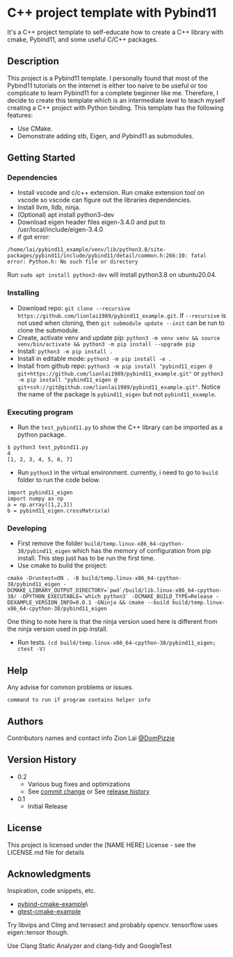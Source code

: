 # C++ project template with Pybind11

It's a C++ project template to self-educate how to create a C++ library with cmake, Pybind11, and some useful C/C++ packages.

## Description

This project is a Pybind11 template. I personally found that most of the Pybind11 tutorials on the internet is either too naive to be useful or too complicate to learn Pybind11 for a complete beginner like me. Therefore, I decide to create this template which is an intermediate level to teach myself creating a C++ project with Python binding. This template has the following features:
- Use CMake.
- Demonstrate adding stb, Eigen, and Pybind11 as submodules.

## Getting Started

### Dependencies

* Install vscode and c/c++ extension. Run cmake extension tool on vscode so vscode can figure out the libraries dependencies.
* Install llvm, lldb, ninja.
* (Optional) apt install python3-dev
* Download eigen header files eigen-3.4.0 and put to /usr/local/include/eigen-3.4.0
* if got error:
```
/home/lai/pybind11_example/venv/lib/python3.8/site-packages/pybind11/include/pybind11/detail/common.h:266:10: fatal error: Python.h: No such file or directory
```
Run `sudo apt install python3-dev` will install python3.8 on ubuntu20.04.

### Installing
* Download repo: `git clone --recursive https://github.com/lionlai1989/pybind11_example.git`. If `--recursive` is not used when cloning, then `git submodule update --init` can be run to clone the submodule.
* Create, activate venv and update pip: `python3 -m venv venv && source venv/bin/activate && python3 -m pip install --upgrade pip`
* Install: `python3 -m pip install .`
* Install in editable mode: `python3 -m pip install -e .`
* Install from github repo: `python3 -m pip install "pybind11_eigen @ git+https://github.com/lionlai1989/pybind11_example.git"` or `python3 -m pip install "pybind11_eigen @ git+ssh://git@github.com/lionlai1989/pybind11_example.git"`. Notice the name of the package is `pybind11_eigen` but not `pybind11_example`. 

### Executing program

* Run the `test_pybind11.py` to show the C++ library can be imported as a python package.  
```
$ python3 test_pybind11.py 
4
[1, 2, 3, 4, 5, 6, 7]
```
* Run `python3` in the virtual environment. currently, i need to go to `build` folder to run the code below.
```
import pybind11_eigen
import numpy as np
a = np.array([1,2,3])
b = pybind11_eigen.crossMatrix(a)
```

### Developing
* First remove the folder `build/temp.linux-x86_64-cpython-38/pybind11_eigen` which has the memory of configuration from pip install. This step just has to be run the first time.
* Use cmake to build the project:
```shell
cmake -Druntest=ON . -B build/temp.linux-x86_64-cpython-38/pybind11_eigen -DCMAKE_LIBRARY_OUTPUT_DIRECTORY=`pwd`/build/lib.linux-x86_64-cpython-38/ -DPYTHON_EXECUTABLE=`which python3` -DCMAKE_BUILD_TYPE=Release -DEXAMPLE_VERSION_INFO=0.0.1 -GNinja && cmake --build build/temp.linux-x86_64-cpython-38/pybind11_eigen
```
One thing to note here is that the ninja version used here is different from the ninja version used in pip install.
* Run tests. `(cd build/temp.linux-x86_64-cpython-38/pybind11_eigen; ctest -V)`

## Help

Any advise for common problems or issues.
```
command to run if program contains helper info
```

## Authors

Contributors names and contact info
Zion Lai
[@DomPizzie](https://twitter.com/dompizzie)

## Version History

* 0.2
    * Various bug fixes and optimizations
    * See [commit change]() or See [release history]()
* 0.1
    * Initial Release

## License

This project is licensed under the [NAME HERE] License - see the LICENSE.md file for details

## Acknowledgments

Inspiration, code snippets, etc.
* [pybind-cmake-example](https://github.com/pybind/cmake_example)\
* [gtest-cmake-example](https://github.com/dmonopoly/gtest-cmake-example)

Try libvips and CImg and terrasect and probably opencv.
tensorflow uses eigen::tensor though.

Use Clang Static Analyzer and clang-tidy and GoogleTest
